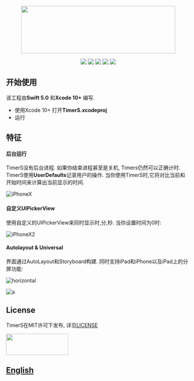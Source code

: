 <p align="center">
<img src="Preview/logo.png"width="422" height="130"/>
</p>

<p align="center">
    <a href="https://itunes.apple.com/app/id1275441372"><img src="https://img.shields.io/badge/App Store-iPhone | iPad-blue.svg"/></a>
    <a href="https://developer.apple.com/swift"><img src="https://img.shields.io/badge/language-Swift 4-<COLOR>.svg"/></a>
    <a href="https://itunes.apple.com/app/id1275441372"><img src="https://img.shields.io/badge/platform-iOS 9.0+ -lightgrey.svg"/></a>
    <a href="https://opensource.org/licenses/MIT"><img src="https://img.shields.io/github/license/mashape/apistatus.svg"/></a>
    <a href="README.md"><img src="https://img.shields.io/badge/English-README-orange.svg"/></a>
</p>

## 开始使用

该工程由**Swift 5.0** 和**Xcode 10+** 编写.

* 使用Xcode 10+ 打开**TimerS.xcodeproj**
* 运行

## 特征

#### 后台运行

TimerS没有后台进程. 如果你结束进程甚至是关机, Timers仍然可以正确计时. TimerS使用**UserDefaults**记录用户的操作. 当你使用TimerS时,它将对比当前和开始时间来计算出当前显示的时间.

![iPhoneX](Preview/userDefault.gif)

#### 自定义UIPickerView

使用自定义的UIPickerView来同时显示时,分,秒. 当你设置时间为0时:

![iPhoneX2](Preview/pickerView.gif)

#### Autolayout & Universal

界面通过AutoLayout和Storyboard构建. 同时支持iPad和iPhone以及iPad上的分屏功能:

![horizontal](Preview/horizontal.png)

![a](Preview/splitView.png)

## License

TimerS在MIT许可下发布, 详见[LICENSE](https://opensource.org/licenses/MIT)

<a href="https://itunes.apple.com/app/id1275441372"> <img src="https://github.com/Ramotion/navigation-stack/raw/master/Download_on_the_App_Store_Badge_US-UK_135x40.png" width="170" height="58"></a>

## [English](README.md) ##